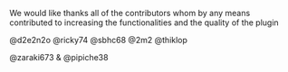 We would like thanks all of the contributors whom by any means contributed to increasing the functionalities and the quality of the plugin

@d2e2n2o
@ricky74
@sbhc68
@2m2
@thiklop


@zaraki673 & @pipiche38
